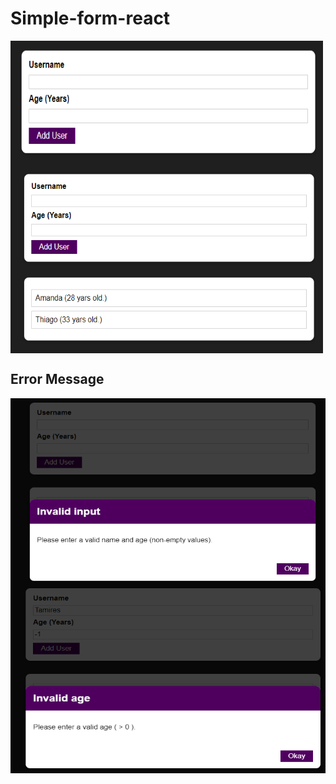 # Simple-form-react

 <img align="center" alt="screen1" height="200" width="500" src="https://github.com/AmandaLimaLuiz/Simple-form-react/blob/main/img/S_1.png">
 <img align="center" alt="screen2" height="300" width="500" src="https://github.com/AmandaLimaLuiz/Simple-form-react/blob/main/img/S_2.png">

 ## Error Message
 <img align="center" alt="screen error1" height="300" width="600" src="https://github.com/AmandaLimaLuiz/Simple-form-react/blob/main/img/SE_1.png">
 <img align="center" alt="screen error2" height="300" width="600" src="https://github.com/AmandaLimaLuiz/Simple-form-react/blob/main/img/SE_2.png">
